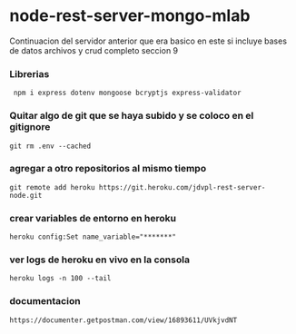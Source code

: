 # node-rest-server-mongo-mlab
Continuacion del servidor anterior que era basico en este si incluye bases de datos archivos y crud completo seccion 9


### Librerias
``` npm i express dotenv mongoose bcryptjs express-validator```


### Quitar algo de git que se haya subido y se coloco en el gitignore
``` git rm .env --cached ```


### agregar a otro repositorios al mismo tiempo
``` git remote add heroku https://git.heroku.com/jdvpl-rest-server-node.git ```


### crear variables de entorno en heroku

``` heroku config:Set name_variable="*******" ```


### ver logs de heroku en vivo en la consola 
``` heroku logs -n 100 --tail ```

### documentacion

``` https://documenter.getpostman.com/view/16893611/UVkjvdNT ```